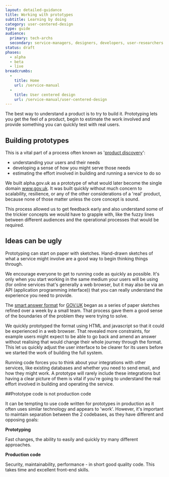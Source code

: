 ```yaml
---
layout: detailed-guidance
title: Working with prototypes
subtitle: Learning by doing
category: user-centered-design
type: guide
audience:
  primary: tech-archs
  secondary: service-managers, designers, developers, user-researchers
status: draft
phases:
  - alpha
  - beta
  - live
breadcrumbs:
  -
    title: Home
    url: /service-manual
  -
    title: User centered design
    url: /service-manual/user-centered-design
---
```


The best way to understand a product is to try to build it. Prototyping lets you get the feel of a product, begin to estimate the work involved and provide something you can quickly test with real users.

## Building prototypes

This is a vital part of a process often known as '[product discovery](/service-manual/phases/)': 

* understanding your users and their needs
* developing a sense of how you might serve those needs
* estimating the effort involved in building and running a service to do so

We built alpha.gov.uk as a prototype of what would later become the single domain www.gov.uk. It was built quickly without much concern to scalability, resilience, or any of the other considerations of a 'real' product, because none of those matter unless the core concept is sound. 

This process allowed us to get feedback early and also understand some of the trickier concepts we would have to grapple with, like the fuzzy lines between different audiences and the operational processes that would be required.

## Ideas can be ugly

Prototyping can start on paper with sketches. Hand-drawn sketches of what a service might involve are a good way to begin thinking things through. 

We encourage everyone to get to running code as quickly as possible. It's only when you start working in the same medium your users will be using (for online services that's generally a web browser, but it may also be via an API (application programming interface)) that you can really understand the experience you need to provide.

The [smart answer format](https://www.gov.uk/maternity-benefits "example of a smart answer") for [GOV.UK](https://www.gov.uk) began as a series of paper sketches refined over a week by a small team. That process gave them a good sense of the boundaries of the problem they were trying to solve. 

We quickly prototyped the format using HTML and javascript so that it could be experienced in a web browser. That revealed more constraints, for example users might expect to be able to go back and amend an answer without realising that would change their whole journey through the format. This let us quickly adjust the user interface to be clearer for its users before we started the work of building the full system.

Running code forces you to think about your integrations with other services, like existing databases and whether you need to send email, and how they might work. A prototype will rarely include these integrations but having a clear picture of them is vital if you're going to understand the real effort involved in building and operating the service.

##Prototype code is not production code

It can be tempting to use code written for prototypes in production as it often uses similar technology and appears to 'work'. However, it's important to maintain separation between the 2 codebases, as they have different and opposing goals:

**Prototyping**

Fast changes, the ability to easily and quickly try many different approaches.

**Production code**

Security, maintainability, performance - in short good quality code. This takes time and excellent front-end skills.
